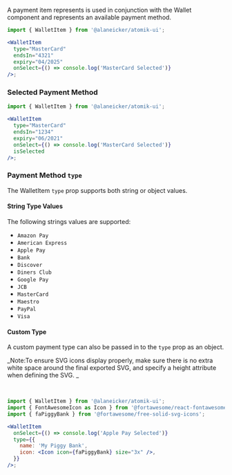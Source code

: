 A payment item represents is used in conjunction with the Wallet component and represents an available payment method.

```jsx
import { WalletItem } from '@alaneicker/atomik-ui';

<WalletItem
  type="MasterCard"
  endsIn="4321"
  expiry="04/2025"
  onSelect={() => console.log('MasterCard Selected')}
/>;
```

### Selected Payment Method

```jsx
import { WalletItem } from '@alaneicker/atomik-ui';

<WalletItem
  type="MasterCard"
  endsIn="1234"
  expiry="06/2021"
  onSelect={() => console.log('MasterCard Selected')}
  isSelected
/>;
```

### Payment Method `type`

The WalletItem `type` prop supports both string or object values.

#### String Type Values

The following strings values are supported:

- `Amazon Pay`
- `American Express`
- `Apple Pay`
- `Bank`
- `Discover`
- `Diners Club`
- `Google Pay`
- `JCB`
- `MasterCard`
- `Maestro`
- `PayPal`
- `Visa`

#### Custom Type

A custom payment type can also be passed in to the `type` prop as an object.

_Note:To ensure SVG icons display properly, make sure there is no extra white space around the final exported SVG, and specify a height attribute when defining the SVG. _

<br />

```jsx
import { WalletItem } from '@alaneicker/atomik-ui';
import { FontAwesomeIcon as Icon } from '@fortawesome/react-fontawesome';
import { faPiggyBank } from '@fortawesome/free-solid-svg-icons';

<WalletItem
  onSelect={() => console.log('Apple Pay Selected')}
  type={{
    name: 'My Piggy Bank',
    icon: <Icon icon={faPiggyBank} size="3x" />,
  }}
/>;
```
